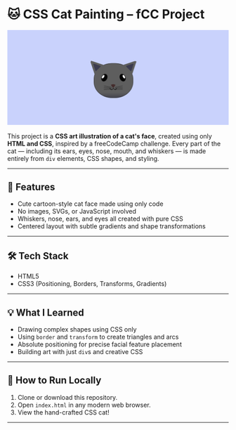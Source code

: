 # 🐱 CSS Cat Painting – fCC Project
![CSS Cat Preview](Capture4.PNG)

This project is a **CSS art illustration of a cat's face**, created using only **HTML and CSS**, inspired by a freeCodeCamp challenge. Every part of the cat — including its ears, eyes, nose, mouth, and whiskers — is made entirely from `div` elements, CSS shapes, and styling.

---

## 🎯 Features

- Cute cartoon-style cat face made using only code
- No images, SVGs, or JavaScript involved
- Whiskers, nose, ears, and eyes all created with pure CSS
- Centered layout with subtle gradients and shape transformations

---

## 🛠️ Tech Stack

- HTML5  
- CSS3 (Positioning, Borders, Transforms, Gradients)

---

## 💡 What I Learned

- Drawing complex shapes using CSS only
- Using `border` and `transform` to create triangles and arcs
- Absolute positioning for precise facial feature placement
- Building art with just `div`s and creative CSS

---

## 🚀 How to Run Locally

1. Clone or download this repository.
2. Open `index.html` in any modern web browser.
3. View the hand-crafted CSS cat!

---



